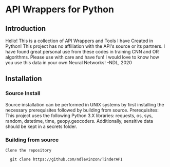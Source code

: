 # API Wrappers for Python

## Introduction
Hello! This is a collection of API Wrappers and Tools I have Created in Python! 
This project has no affiliation with the API's source or its partners.
I have found great personal use from these codes in training CNN and OR algorithms.
Please use with care and have fun! I would love to know how you use this data in your own Neural Networks!
-NDL, 2020

## Installation

### Source Install

  Source installation can be performed in UNIX systems by first installing the necessary prerequisites followed by building from source.
  Prerequisites:
    This project uses the following Python 3.X libraries:
    requests, os, sys, random, datetime, time, geopy.geocoders. Additionally, sensitive data should be kept in a secrets folder.

 ### Building from source

    Clone the repository

      git clone https://github.com/ndlevinzon/TinderAPI

    

